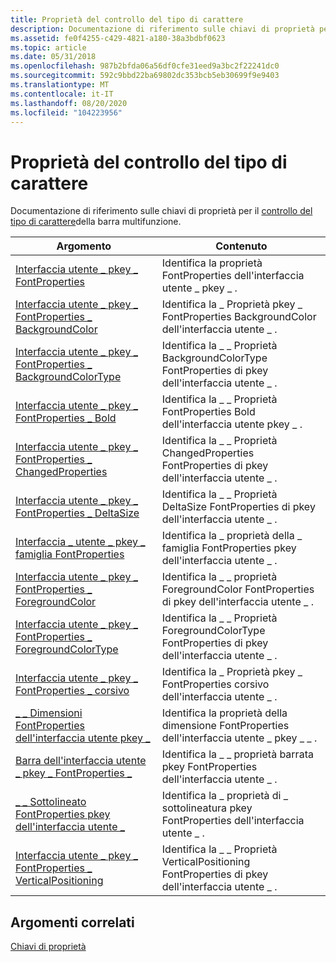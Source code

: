```yaml
---
title: Proprietà del controllo del tipo di carattere
description: Documentazione di riferimento sulle chiavi di proprietà per il controllo del tipo di carattere della barra multifunzione.
ms.assetid: fe0f4255-c429-4821-a180-38a3bdbf0623
ms.topic: article
ms.date: 05/31/2018
ms.openlocfilehash: 987b2bfda06a56df0cfe31eed9a3bc2f22241dc0
ms.sourcegitcommit: 592c9bbd22ba69802dc353bcb5eb30699f9e9403
ms.translationtype: MT
ms.contentlocale: it-IT
ms.lasthandoff: 08/20/2020
ms.locfileid: "104223956"
---
```

# <a name="font-control-properties"></a>Proprietà del controllo del tipo di carattere

Documentazione di riferimento sulle chiavi di proprietà per il [controllo del tipo di carattere](windowsribbon-controls-fontcontrol.md)della barra multifunzione.



| Argomento                                                                                                                               | Contenuto                                                                          |
|-------------------------------------------------------------------------------------------------------------------------------------|-----------------------------------------------------------------------------------|
| [Interfaccia utente \_ pkey \_ FontProperties](windowsribbon-reference-properties-uipkey-fontproperties.md)                                            | Identifica la proprietà FontProperties dell'interfaccia utente \_ pkey \_ .<br/>                      |
| [Interfaccia utente \_ pkey \_ FontProperties \_ BackgroundColor](/windows/desktop/windowsribbon/windowsribbon-reference-properties-uipkey-fontproperties-backgroundcolor) | Identifica la \_ Proprietà pkey \_ FontProperties BackgroundColor dell'interfaccia utente \_ .<br/>     |
| [Interfaccia utente \_ pkey \_ FontProperties \_ BackgroundColorType](windowsribbon-reference-properties-uipkey-fontproperties-backgroundcolortype.md)   | Identifica la \_ \_ Proprietà BackgroundColorType FontProperties di pkey dell'interfaccia utente \_ .<br/> |
| [Interfaccia utente \_ pkey \_ FontProperties \_ Bold](windowsribbon-reference-properties-uipkey-fontproperties-bold.md)                                 | Identifica la \_ \_ Proprietà FontProperties Bold dell'interfaccia utente pkey \_ .<br/>                |
| [Interfaccia utente \_ pkey \_ FontProperties \_ ChangedProperties](windowsribbon-reference-properties-uipkey-fontproperties-changedproperties.md)       | Identifica la \_ \_ Proprietà ChangedProperties FontProperties di pkey dell'interfaccia utente \_ .<br/>   |
| [Interfaccia utente \_ pkey \_ FontProperties \_ DeltaSize](windowsribbon-reference-properties-uipkey-fontproperties-deltasize.md)                       | Identifica la \_ \_ Proprietà DeltaSize FontProperties di pkey dell'interfaccia utente \_ .<br/>           |
| [Interfaccia \_ utente \_ pkey \_ famiglia FontProperties](windowsribbon-reference-properties-uipkey-fontproperties-family.md)                             | Identifica la \_ proprietà della \_ famiglia FontProperties pkey dell'interfaccia utente \_ .<br/>              |
| [Interfaccia utente \_ pkey \_ FontProperties \_ ForegroundColor](windowsribbon-reference-properties-uipkey-fontproperties-foregroundcolor.md)           | Identifica la \_ \_ proprietà ForegroundColor FontProperties di pkey dell'interfaccia utente \_ .<br/>     |
| [Interfaccia utente \_ pkey \_ FontProperties \_ ForegroundColorType](windowsribbon-reference-properties-uipkey-fontproperties-foregroundcolortype.md)   | Identifica la \_ \_ Proprietà ForegroundColorType FontProperties di pkey dell'interfaccia utente \_ .<br/> |
| [Interfaccia utente \_ pkey \_ FontProperties \_ corsivo](windowsribbon-reference-properties-uipkey-fontproperties-italic.md)                             | Identifica la \_ Proprietà pkey \_ FontProperties corsivo dell'interfaccia utente \_ .<br/>              |
| [\_ \_ Dimensioni FontProperties dell'interfaccia utente pkey \_](windowsribbon-reference-properties-uipkey-fontproperties-size.md)                                 | Identifica la proprietà della dimensione FontProperties dell'interfaccia utente \_ pkey \_ \_ .<br/>                |
| [Barra dell'interfaccia utente \_ pkey \_ FontProperties \_](windowsribbon-reference-properties-uipkey-fontproperties-strikethrough.md)               | Identifica la \_ \_ proprietà barrata pkey FontProperties dell'interfaccia utente \_ .<br/>       |
| [\_ \_ Sottolineato FontProperties pkey dell'interfaccia utente \_](windowsribbon-reference-properties-uipkey-fontproperties-underline.md)                       | Identifica la \_ proprietà di \_ sottolineatura pkey FontProperties dell'interfaccia utente \_ .<br/>           |
| [Interfaccia utente \_ pkey \_ FontProperties \_ VerticalPositioning](windowsribbon-reference-properties-uipkey-fontproperties-verticalpositioning.md)   | Identifica la \_ \_ Proprietà VerticalPositioning FontProperties di pkey dell'interfaccia utente \_ .<br/> |



 

## <a name="related-topics"></a>Argomenti correlati

<dl> <dt>

[Chiavi di proprietà](windowsribbon-reference-properties.md)
</dt> </dl>

 

